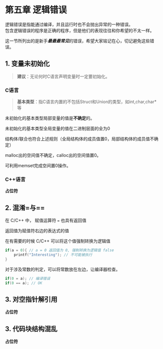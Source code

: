 # 第五章 逻辑错误

逻辑错误是指能通过编译，并且运行时也不会抛出异常的一种错误。  
包含逻辑错误的程序是正确的程序，但是他们的表现往往和你希望的不太一样。

这一节所列出的是新手***最最最常见***的错误，希望大家铭记在心，切记避免这些错误。


## 1. 变量未初始化

> **建议**：无论何时C语言声明变量时一定要初始化。

### C语言
> **基本类型**：指C语言内置的不包括Struct和Union的类型，如int,char,char\*等

未初始化的基本类型局部变量的值是**不确定**的。  

未初始化的基本类型全局变量的值在二进制层面的全为0  

结构体/联合也符合上述规则（全局结构体的成员值置0，局部结构体的成员值不确定）  

malloc出的空间值不确定，calloc出的空间值置0。  

可利用memset完成空间置0操作。  

### C++语言
**占位符**

## 2. 混淆=与==
在 C/C++ 中， 赋值运算符 `=` 也具有返回值

返回值为赋值符右边的表达式的值

在有需要的时候 C/C++ 可以将这个值强制转换为逻辑值

```c
if(a = 0){ // a = 0 返回值为 0, 强制转换为逻辑值 false
    printf("Interesting"); // 不可能被执行
}
```

对于涉及常数的判定，可以将常数放在左边，让编译器检查。

```c
if(0 = a); // 编译错误
if(0 == a); // OK
```

## 3. 对空指针解引用
**占位符**

## 3. 代码块结构混乱
**占位符**